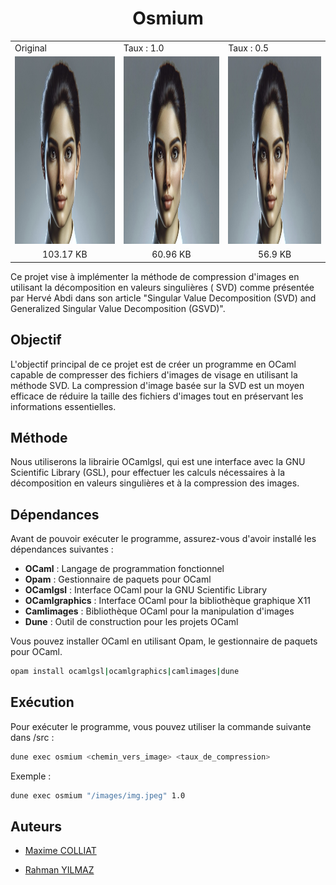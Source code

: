 <h1 align="center">Osmium</h1>

<div align="center">
<table>
  <tr>
    <td>
        Original
    </td>
    <td>
        Taux : 1.0
    </td>
    <td>
        Taux : 0.5
    </td>
    </tr>
  <tr>
    <td>
       <img src="https://github.com/Maxime-Cllt/Osmium/blob/main/documentation/images/ia1200x800.jpeg" width="300" height="300" alt="Image original">
    </td>
    <td>
       <img src="https://github.com/Maxime-Cllt/Osmium/blob/main/documentation/compresse/osmium_ia1200x800_%5Bpsnr%3D51.37%2Ctx%3D1.00%5D.jpeg" width="300" height="300" alt="Image compressé">
    </td>
 <td>
       <img src="https://github.com/Maxime-Cllt/Osmium/blob/main/documentation/compresse/osmium_ia1200x800_%5Bpsnr%3D51.14%2Ctx%3D0.50%5D.jpeg" width="300" height="300" alt="Image compressé">
    </td>
    </tr>
    <tr>
    <td align="center">
        103.17 KB
    </td>
    <td align="center">
        60.96 KB
    </td>
    <td align="center">
        56.9 KB
    </td>
    </tr>
</table>
</div>

Ce projet vise à implémenter la méthode de compression d'images en utilisant la décomposition en valeurs singulières (
SVD) comme présentée par Hervé Abdi dans son article "Singular Value Decomposition (SVD) and Generalized Singular Value
Decomposition (GSVD)".

## Objectif

L'objectif principal de ce projet est de créer un programme en OCaml capable de compresser des fichiers d'images de
visage en utilisant la méthode SVD. La compression d'image basée sur la SVD est un moyen efficace de réduire la taille
des fichiers d'images tout en préservant les informations essentielles.

## Méthode

Nous utiliserons la librairie OCamlgsl, qui est une interface avec la GNU Scientific Library (GSL), pour effectuer les
calculs nécessaires à la décomposition en valeurs singulières et à la compression des images.

## Dépendances

Avant de pouvoir exécuter le programme, assurez-vous d'avoir installé les dépendances suivantes :

- <b>OCaml</b> : Langage de programmation fonctionnel
- <b>Opam</b> : Gestionnaire de paquets pour OCaml
- <b>OCamlgsl</b> : Interface OCaml pour la GNU Scientific Library
- <b>OCamlgraphics</b> : Interface OCaml pour la bibliothèque graphique X11
- <b>Camlimages</b> : Bibliothèque OCaml pour la manipulation d'images
- <b>Dune</b> : Outil de construction pour les projets OCaml

Vous pouvez installer OCaml en utilisant Opam, le gestionnaire de paquets pour OCaml.

```bash
opam install ocamlgsl|ocamlgraphics|camlimages|dune
```

## Exécution

Pour exécuter le programme, vous pouvez utiliser la commande suivante dans /src :

```bash
dune exec osmium <chemin_vers_image> <taux_de_compression>
```

Exemple :

```bash
dune exec osmium "/images/img.jpeg" 1.0
```

## Auteurs

<ul>
      <li>
        <a
          href="https://github.com/Maxime-Cllt"
        >
          <p>Maxime COLLIAT</p>
        </a>
      </li>
      <li>
        <a
          href="https://github.com/Sudo-Rahman"
        >
          <p>Rahman YILMAZ</p>
        </a>
      </li>
</ul>
